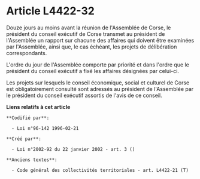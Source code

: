 # Article L4422-32

Douze jours au moins avant la réunion de l'Assemblée de Corse, le président du conseil exécutif de Corse transmet au
président de l'Assemblée un rapport sur chacune des affaires qui doivent être examinées par l'Assemblée, ainsi que, le cas
échéant, les projets de délibération correspondants.

L'ordre du jour de l'Assemblée comporte par priorité et dans l'ordre que le président du conseil exécutif a fixé les affaires
désignées par celui-ci.

Les projets sur lesquels le conseil économique, social et culturel de Corse est obligatoirement consulté sont adressés au
président de l'Assemblée par le président du conseil exécutif assortis de l'avis de ce conseil.

**Liens relatifs à cet article**

	**Codifié par**:

	  - Loi n°96-142 1996-02-21

	**Créé par**:

	  - Loi n°2002-92 du 22 janvier 2002 - art. 3 ()

	**Anciens textes**:

	  - Code général des collectivités territoriales - art. L4422-21 (T)
